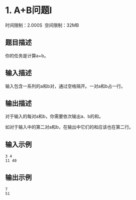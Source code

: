 # 1\. A+B问题I

时间限制：2.000S  空间限制：32MB

## 题目描述

你的任务是计算a+b。

## 输入描述

输入包含一系列的a和b对，通过空格隔开。一对a和b占一行。

## 输出描述

对于输入的每对a和b，你需要依次输出a、b的和。

如对于输入中的第二对a和b，在输出中它们的和应该也在第二行。

## 输入示例

```
3 4
11 40
```

## 输出示例

```
7
51
```
